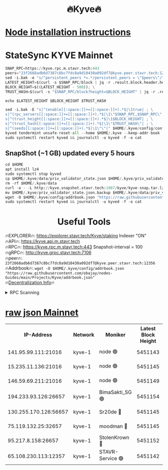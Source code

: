 <h1 align="center"> 🔥Kyve🔥</h1>

[Node installation instructions](https://github.com/obajay/nodes-Guides/tree/main/Projects/Kyve)
=
# StateSync KYVE Mainnet
```python
SNAP_RPC=https://kyve.rpc.m.stavr.tech:443
peers="23f2668adb6d7387c8bc7fdc8a9d10430a092df7@kyve.peer.stavr.tech:12356"
sed -i.bak -e "s/^persistent_peers *=.*/persistent_peers = \"$peers\"/" $HOME/.kyve/config/config.toml
LATEST_HEIGHT=$(curl -s $SNAP_RPC/block | jq -r .result.block.header.height); \
BLOCK_HEIGHT=$((LATEST_HEIGHT - 500)); \
TRUST_HASH=$(curl -s "$SNAP_RPC/block?height=$BLOCK_HEIGHT" | jq -r .result.block_id.hash)

echo $LATEST_HEIGHT $BLOCK_HEIGHT $TRUST_HASH

sed -i.bak -E "s|^(enable[[:space:]]+=[[:space:]]+).*$|\1true| ; \
s|^(rpc_servers[[:space:]]+=[[:space:]]+).*$|\1\"$SNAP_RPC,$SNAP_RPC\"| ; \
s|^(trust_height[[:space:]]+=[[:space:]]+).*$|\1$BLOCK_HEIGHT| ; \
s|^(trust_hash[[:space:]]+=[[:space:]]+).*$|\1\"$TRUST_HASH\"| ; \
s|^(seeds[[:space:]]+=[[:space:]]+).*$|\1\"\"|" $HOME/.kyve/config/config.toml
kyved tendermint unsafe-reset-all --home $HOME/.kyve --keep-addr-book
sudo systemctl restart kyved && journalctl -u kyved -f -o cat
```

## SnapShot (~1 GB) updated every 5 hours
```python
cd $HOME
apt install lz4
sudo systemctl stop kyved
cp $HOME/.kyve/data/priv_validator_state.json $HOME/.kyve/priv_validator_state.json.backup
rm -rf $HOME/.kyve/data
curl -o - -L http://kyve.snapshot.stavr.tech:1007/kyve/kyve-snap.tar.lz4 | lz4 -c -d - | tar -x -C $HOME/.kyve --strip-components 2
mv $HOME/.kyve/priv_validator_state.json.backup $HOME/.kyve/data/priv_validator_state.json
wget -O $HOME/.kyve/config/addrbook.json "https://raw.githubusercontent.com/obajay/nodes-Guides/main/Projects/Kyve/addrbook.json"
sudo systemctl restart kyved && journalctl -u kyved -f -o cat
```

<h1 align="center"> Useful Tools</h1>

🔥EXPLORER🔥:     https://explorer.stavr.tech/Kyve/staking        Indexer "ON" \
🔥API🔥: 			 		https://kyve.api.m.stavr.tech \
🔥RPC🔥:          https://kyve.rpc.m.stavr.tech:443	              Snapshot-interval = 100 \
🔥gRPC🔥:         http://kyve.grpc.stavr.tech:7106 \
🔥peer🔥:					`23f2668adb6d7387c8bc7fdc8a9d10430a092df7@kyve.peer.stavr.tech:12356` \
🔥Addrbook🔥:    ```wget -O $HOME/.kyve/config/addrbook.json "https://raw.githubusercontent.com/obajay/nodes-Guides/main/Projects/Kyve/addrbook.json"``` \
🔥[Decentralization Info](https://github.com/obajay/StateSync-snapshots/tree/main/Projects/Kyve/Decentralization)🔥

<details>
<summary>RPC Scanning</summary>

<h2 align="center"> We scan nodes in real time every 4 hours. And we provide the final result of RPC endpoints.
We cannot influence the operation of these nodes in any way. </h2>


```python
If Voting Power is higher than 0 --> then the Node is a validator of the network and may be subject to attack and be a potential threat to the chain.
```
```python
We marked such validators with a red symbol
```

</details>

[raw json Mainnet](https://rpc-check.kyvem.stavr.tech/kyvem/rpc-kyvem-result.json)
=



<table><tr><th>IP-Address</th><th>Network</th><th>Moniker</th><th>Latest Block Height</th><th>Earliest Block Height</th><th>Catching Up</th><th>Tx Index</th><th>Voting Power</th><th>Scan Time</th></tr><tr><td>141.95.99.111:21016</td><td>kyve-1</td><td>node 🟢</td><td>5451143</td><td>1</td><td>False</td><td>off</td><td>0</td><td>2024-03-21T02:31:43.899161451UTC</td></tr><tr><td>15.235.11.136:21016</td><td>kyve-1</td><td>node 🟢</td><td>5451145</td><td>1</td><td>False</td><td>off</td><td>0</td><td>2024-03-21T02:31:54.714624338UTC</td></tr><tr><td>146.59.69.211:21016</td><td>kyve-1</td><td>node 🟢</td><td>5451149</td><td>1</td><td>False</td><td>off</td><td>0</td><td>2024-03-21T02:32:18.281449205UTC</td></tr><tr><td>194.233.93.126:26657</td><td>kyve-1</td><td>BimaSakti_SG 🟢</td><td>5451154</td><td>2646001</td><td>False</td><td>off</td><td>0</td><td>2024-03-21T02:32:46.004542320UTC</td></tr><tr><td>130.255.170.126:56657</td><td>kyve-1</td><td>Sr20de 🔴</td><td>5451145</td><td>5217201</td><td>False</td><td>off</td><td>5995</td><td>2024-03-21T02:31:55.096262227UTC</td></tr><tr><td>75.119.132.25:32657</td><td>kyve-1</td><td>moodman 🔴</td><td>5451145</td><td>5351145</td><td>False</td><td>off</td><td>6865</td><td>2024-03-21T02:31:57.514884039UTC</td></tr><tr><td>95.217.8.158:26657</td><td>kyve-1</td><td>StolenKrown 🔴</td><td>5451152</td><td>5430801</td><td>False</td><td>on</td><td>2499</td><td>2024-03-21T02:32:37.008724202UTC</td></tr><tr><td>65.108.230.113:12357</td><td>kyve-1</td><td>STAVR-Service 🟢</td><td>5451142</td><td>5449101</td><td>False</td><td>on</td><td>0</td><td>2024-03-21T02:31:37.554736104UTC</td></tr></table>
